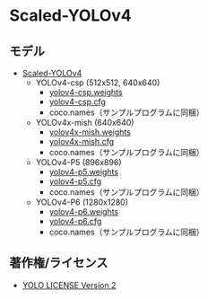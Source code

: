 # Scaled-YOLOv4

## モデル

* [Scaled-YOLOv4](https://github.com/AlexeyAB/darknet)  
  * YOLOv4-csp (512x512, 640x640)
    * [yolov4-csp.weights](https://github.com/AlexeyAB/darknet/releases/download/darknet_yolo_v4_pre/yolov4-csp.weights)  
    * [yolov4-csp.cfg](https://raw.githubusercontent.com/AlexeyAB/darknet/master/cfg/yolov4-csp.cfg)  
    * coco.names（サンプルプログラムに同梱）  
  * YOLOv4x-mish (640x640)
    * [yolov4x-mish.weights](https://github.com/AlexeyAB/darknet/releases/download/darknet_yolo_v4_pre/yolov4x-mish.weights)  
    * [yolov4x-mish.cfg](https://raw.githubusercontent.com/AlexeyAB/darknet/master/cfg/yolov4x-mish.cfg)  
    * coco.names（サンプルプログラムに同梱）  
  * YOLOv4-P5 (896x896)
    * [yolov4-p5.weights](https://github.com/AlexeyAB/darknet/releases/download/darknet_yolo_v4_pre/yolov4-p5.weights)  
    * [yolov4-p5.cfg](https://raw.githubusercontent.com/AlexeyAB/darknet/master/cfg/yolov4-p5.cfg)  
    * coco.names（サンプルプログラムに同梱）  
  * YOLOv4-P6 (1280x1280)
    * [yolov4-p6.weights](https://github.com/AlexeyAB/darknet/releases/download/darknet_yolo_v4_pre/yolov4-p6.weights)  
    * [yolov4-p6.cfg](https://raw.githubusercontent.com/AlexeyAB/darknet/master/cfg/yolov4-p6.cfg)  
    * coco.names（サンプルプログラムに同梱）  

## 著作権/ライセンス

* [YOLO LICENSE Version 2](https://github.com/AlexeyAB/darknet/blob/master/LICENSE)  
